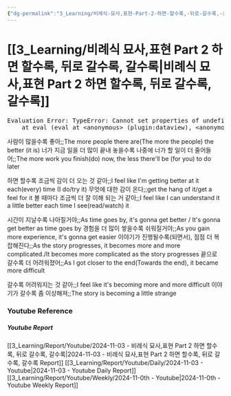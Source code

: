 ```yaml
---
{"dg-permalink":"3_Learning/비례식-묘사,표현-Part-2-하면-할수록,-뒤로-갈수록,-갈수록","dg-note-icon":"youtube","created-date":"2024-11-03 8:24:27 am","date":"2024-11-03","type":"youtube","tags":["youtube","english"],"aliases":null,"youtuber":"빨모쌤","channelName":"라이브 아카데미","link":"https://www.youtube.com/watch?v=tj2nk6da_Sg","img":"https://img.youtube.com/vi/tj2nk6da_Sg/0.jpg","dg-publish":true,"permalink":"/3_Learning/비례식-묘사,표현-Part-2-하면-할수록,-뒤로-갈수록,-갈수록/","dgPassFrontmatter":true,"noteIcon":"youtube"}
---
```


# [[3_Learning/비례식 묘사,표현 Part 2 하면 할수록, 뒤로 갈수록, 갈수록\|비례식 묘사,표현 Part 2 하면 할수록, 뒤로 갈수록, 갈수록]]


<pre class="dataview dataview-error">Evaluation Error: TypeError: Cannot set properties of undefined (setting 'innerHTML')
    at eval (eval at &lt;anonymous&gt; (plugin:dataview), &lt;anonymous&gt;:9:21)</pre>

사람이 많을수록 좋아;;The more people there are(The more the people) the better (it is)
너가 지금 일을 더 많이 끝내 놓을수록 나중에 너가 할 일이 더 줄어들어;;The more work you finish(do) now, the less there'll be (for you) to do later

하면 할수록 조금씩 감이 더 오는 것 같아;;I feel like I'm getting better at it each(every) time (I do/try it)
무엇에 대한 감이 온다;;get the hang of it/get a feel for it
볼 때마다 조금씩 더 잘 이해 되는 거 같아;;I feel like I can understand it a little better each time I see(read/watch) it

시간이 지날수록 나아질거야;;As time goes by, it's gonna get better / It's gonna get better as time goes by
경험을 더 많이 쌓을수록 쉬워질거야;;As you gain more experience, it's gonna get easier
이야기가 진행될수록(되면서), 점점 더 복잡해진다;;As the story progresses, it becomes more and more complicated./It becomes more complicated as the story progresses
끝으로 갈수록 더 어려워졌어;;As I got closer to the end(Towards the end), it became more difficult

갈수록 어려워지는 것 같아;;I feel like it's becoming more and more difficult
이야기가 갈수록 좀 이상해져;;The story is becoming a little strange










### Youtube Reference
##### Youtube Report
[[3_Learning/Report/Youtube/2024-11-03 - 비례식 묘사,표현 Part 2 하면 할수록, 뒤로 갈수록, 갈수록\|2024-11-03 - 비례식 묘사,표현 Part 2 하면 할수록, 뒤로 갈수록, 갈수록 Report]]
[[3_Learning/Report/Youtube/Daily/2024-11-03 - Youtube\|2024-11-03 - Youtube Daily Report]]
[[3_Learning/Report/Youtube/Weekly/2024-11-0th - Youtube\|2024-11-0th - Youtube Weekly Report]]

